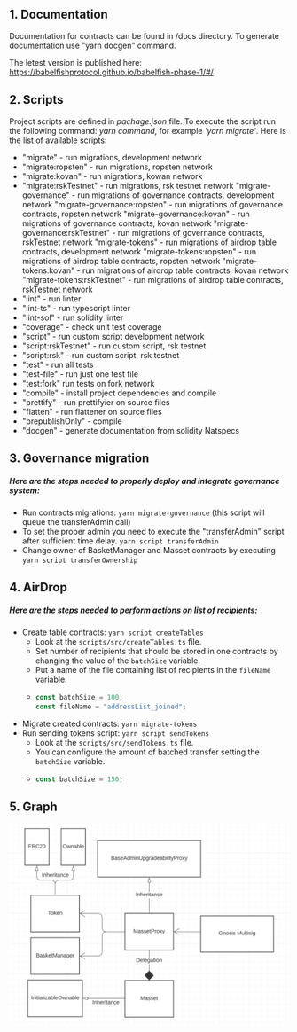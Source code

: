 ## **1. Documentation**

Documentation for contracts can be found in /docs directory.
To generate documentation use "yarn docgen" command.

The letest version is published here: https://babelfishprotocol.github.io/babelfish-phase-1/#/
## **2. Scripts**

Project scripts are defined in _pachage.json_ file. To execute the script run the following command: _yarn command_, for example _'yarn migrate'_. 
Here is the list of available scripts:
-    "migrate" - run migrations, development network
-    "migrate:ropsten" - run migrations, ropsten network
-    "migrate:kovan" - run migrations, kowan network
-    "migrate:rskTestnet" - run migrations, rsk testnet network
     "migrate-governance" - run migrations of governance contracts, development network
     "migrate-governance:ropsten" - run migrations of governance contracts, ropsten network
     "migrate-governance:kovan" - run migrations of governance contracts, kovan network
     "migrate-governance:rskTestnet" - run migrations of governance contracts, rskTestnet network
     "migrate-tokens" - run migrations of airdrop table contracts, development network
     "migrate-tokens:ropsten" - run migrations of airdrop table contracts, ropsten network
     "migrate-tokens:kovan" - run migrations of airdrop table contracts, kovan network
     "migrate-tokens:rskTestnet" - run migrations of airdrop table contracts, rskTestnet network
-    "lint" - run linter
-    "lint-ts" - run typescript linter
-    "lint-sol" - run solidity linter
-    "coverage" - check unit test coverage
-    "script" - run custom script development network
-    "script:rskTestnet" - run custom script, rsk testnet
-    "script:rsk" - run custom script, rsk testnet
-    "test" - run all tests
-    "test-file" - run just one test file
-    "test:fork" run tests on fork network
-    "compile" - install project dependencies and compile
-    "prettify" - run prettifyier on source files
-    "flatten" - run flattener on source files
-    "prepublishOnly" - compile
-    "docgen" - generate documentation from solidity Natspecs

## **3. Governance migration**

##### Here are the steps needed to properly deploy and integrate governance system:
-   Run contracts migrations: `yarn migrate-governance` (this script will queue the transferAdmin call)
-   To set the proper admin you need to execute the "transferAdmin" script after sufficient time delay. `yarn script transferAdmin`
-   Change owner of BasketManager and Masset contracts by executing `yarn script transferOwnership`

## **4. AirDrop**

##### Here are the steps needed to perform actions on list of recipients:
-   Create table contracts: `yarn script createTables`
    - Look at the `scripts/src/createTables.ts` file.
    - Set number of recipients that should be stored in one contracts by changing the value of the `batchSize` variable.
    - Put a name of the file containing list of recipients in the `fileName` variable.
    -   ```ts
        const batchSize = 100;
        const fileName = "addressList_joined";
        ```
-   Migrate created contracts: `yarn migrate-tokens`
-   Run sending tokens script: `yarn script sendTokens`
    - Look at the `scripts/src/sendTokens.ts` file.
    - You can configure the amount of batched transfer setting the `batchSize` variable.
    -   ```ts
        const batchSize = 150;
        ```

## **5. Graph**

<img src="images/UML_diagram.png" />
